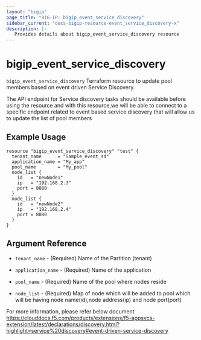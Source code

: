 ```yaml
---
layout: "bigip"
page_title: "BIG-IP: bigip_event_service_discovery"
sidebar_current: "docs-bigip-resource-event_service_discovery-x"
description: |-
   Provides details about bigip_event_service_discovery resource
---
```


# bigip_event_service_discovery

`bigip_event_service_discovery` Terraform resource to update pool members based on event driven Service Discovery.

The API endpoint for Service discovery tasks should be available before using the resource and with this resource,we will be able to connect to a specific endpoint related to event based service discovery that will allow us to update the list of pool members
 

## Example Usage


```hcl
resource "bigip_event_service_discovery" "test" {
  tenant_name      = "Sample_event_sd"
  application_name = "My_app"
  pool_name        = "My_pool"
  node_list {
    id   = "newNode1"
    ip   = "192.168.2.3"
    port = 8080
  }
  node_list {
    id   = "newNode2"
    ip   = "192.168.2.4"
    port = 8080
  }
}

```      

## Argument Reference

* `tenant_name` - (Required) Name of the Partition (tenant)

* `application_name` - (Required) Name of the application

* `pool_name` - (Required) Name of the pool where nodes reside

* `node_list` - (Required) Map of node which will be added to pool which will be having node name(id),node address(ip) and node port(port)

For more information, please refer below document
https://clouddocs.f5.com/products/extensions/f5-appsvcs-extension/latest/declarations/discovery.html?highlight=service%20discovery#event-driven-service-discovery
